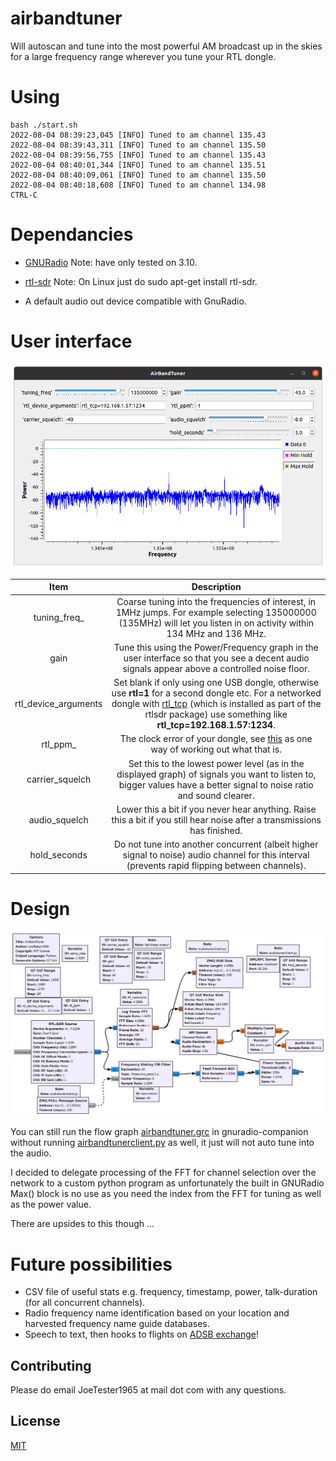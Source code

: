 # airbandtuner

Will autoscan and tune into the most powerful AM broadcast up in the skies for a large frequency range wherever you tune your RTL dongle.

# Using

```console
bash ./start.sh 
2022-08-04 08:39:23,045 [INFO] Tuned to am channel 135.43
2022-08-04 08:39:43,311 [INFO] Tuned to am channel 135.50
2022-08-04 08:39:56,755 [INFO] Tuned to am channel 135.43
2022-08-04 08:40:01,344 [INFO] Tuned to am channel 135.51
2022-08-04 08:40:09,061 [INFO] Tuned to am channel 135.50
2022-08-04 08:40:18,608 [INFO] Tuned to am channel 134.98
CTRL-C
```

# Dependancies

* [GNURadio](https://wiki.gnuradio.org/index.php/InstallingGR) Note: have only tested on 3.10.

* [rtl-sdr](https://www.rtl-sdr.com/rtl-sdr-quick-start-guide/) Note: On Linux just do sudo apt-get install rtl-sdr.

* A default audio out device compatible with GnuRadio.

# User interface

![!](./uiscreenshot.png "")

| Item | Description |
| :-: | :-:|
| tuning_freq_ | Coarse tuning into the frequencies of interest, in 1MHz jumps. For example selecting 135000000 (135MHz) will let you listen in on activity within 134 MHz and 136 MHz. |
| gain | Tune this using the Power/Frequency graph in the user interface so that you see a decent audio signals appear above a controlled noise floor. |   
| rtl_device_arguments | Set blank if only using one USB dongle, otherwise use **rtl=1** for a second dongle etc. For a networked dongle with [rtl_tcp](https://manpages.ubuntu.com/manpages/trusty/man1/rtl_tcp.1.html) (which is installed as part of the rtlsdr package) use something like **rtl_tcp=192.168.1.57:1234**.  |
| rtl_ppm_ | The clock error of your dongle, see [this](https://www.rtl-sdr.com/tag/ppm/) as one way of working out what that is. |  
| carrier_squelch | Set this to the lowest power level (as in the displayed graph) of signals you want to listen to, bigger values have a better signal to noise ratio and sound clearer. |
| audio_squelch | Lower this a bit if you never hear anything. Raise this a bit if you still hear noise after a transmissions has finished. |
| hold_seconds | Do not tune into another concurrent (albeit higher signal to noise) audio channel for this interval (prevents rapid flipping between channels). |  

# Design

![!](./design.png "")

You can still run the flow graph [airbandtuner.grc](https://github.com/JoeTester1965/airbandtuner/blob/main/airbandtuner.grc) in gnuradio-companion without running [airbandtunerclient.py](https://github.com/JoeTester1965/airbandtuner/blob/main/airbandtunerclient.py) as well, it just will not auto tune into the audio. 

I decided to delegate processing of the FFT for channel selection over the network to a custom python program as unfortunately the built in GNURadio Max() block is no use as you need the index from the FFT for tuning as well as the power value. 

There are upsides to this though ...

# Future possibilities

* CSV file of useful stats e.g. frequency, timestamp, power, talk-duration (for all concurrent channels).
* Radio frequency name identification based on your location and harvested frequency name guide databases.
* Speech to text, then hooks to flights on [ADSB exchange](https://globe.adsbexchange.com)!

## Contributing

Please do email JoeTester1965 at mail dot com with any questions.

## License

[MIT](https://choosealicense.com/licenses/mit/)